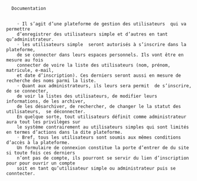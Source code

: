       
      Documentation
      
      
        ◦ Il s’agit d’une plateforme de gestion des utilisateurs  qui va permettre
        d’enregistrer des utilisateurs simple et d’autres en tant qu’administrateur.
        ◦ les utilisateurs simple  seront autorisés à s’inscrire dans la plateforme,
        de se connecter dans leurs espaces personnels. Ils vont être en mesure au fois 
        connecter de voire la liste des utilisateurs (nom, prénom, matricule, e-mail, 
        et date d’inscription). Ces derniers seront aussi en mesure de recherche des noms parmi la liste. 
        ◦ Quant aux administrateurs, ils leurs sera permit  de s’inscrire, de se connecter, 
        de voir la listes des utilisateurs, de modifier leurs informations, de les archiver, 
        de les désarchiver, de rechercher, de changer le la statut des utilisateurs,  se déconnecter.
        En quelque sorte, tout utilisateurs définit comme administrateur aura tout les privilèges sur
        le système contrairement au utilisateurs simples qui sont limités en termes d’actions dans la dite plateforme.
        ◦ Bref, tous les utilisateurs sont soumis aux mêmes conditions d’accès à la plateforme. 
        Un formulaire de connexion constitue la porte d’entrer de du site si toute fois ces derniers 
        n’ont pas de compte, ils pourront se servir du lien d’inscription pour pour ouvrir un compte 
        soit en tant qu’utilisateur simple ou administrateur puis se conntecter. 
